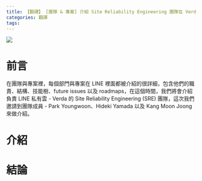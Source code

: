 ```yaml
---
title: 【翻譯】 [團隊 & 專案] 介紹 Site Reliability Engineering 團隊在 Verda platform 中所扮演的角色
categories: 翻譯
tags:
---
```


<style>
  section.compact {
    font-size: 150%  
  }
  img[alt~="center"] {
    display: block;
    margin: 0 auto;
  }
</style>

![](https://nijialin.com/images/2021/)

# 前言
在團隊與專案裡，每個部門與專案在 LINE 裡面都被介紹的很詳細，包含他們的職責、結構、技能樹、future issues 以及 roadmaps，在這個時間，我們將會介紹負責 LINE 私有雲 - Verda 的 Site Reliability Engineering (SRE) 團隊，這次我們邀請到團隊成員 - Park Youngwoon、Hideki Yamada 以及 Kang Moon Joong 來做介紹。
<!-- more -->

# 介紹

# 結論
